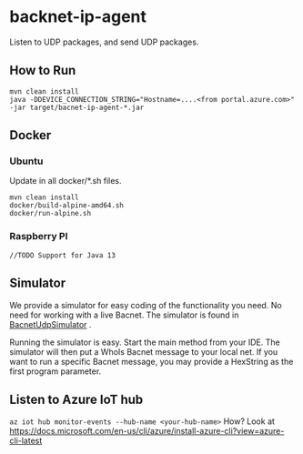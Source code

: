 # backnet-ip-agent
Listen to UDP packages, and send UDP packages.

## How to Run

```
mvn clean install
java -DDEVICE_CONNECTION_STRING="Hostname=....<from portal.azure.com>" -jar target/bacnet-ip-agent-*.jar 
``` 

## Docker

### Ubuntu

Update <your docker user> in all docker/*.sh files.

```
mvn clean install
docker/build-alpine-amd64.sh
docker/run-alpine.sh
```
### Raspberry PI


```
//TODO Support for Java 13
```
## Simulator

We provide a simulator for easy coding of the functionality you need. No need for working with a live Bacnet. 
The simulator is found in [BacnetUdpSimulator](https://github.com/entraeiendom/bacnet-ip-agent/blob/master/src/test/java/no/entra/bacnet/agent/simulators/BacnetUdpSimulator.java) .

Running the simulator is easy. Start the main method from your IDE. The simulator will then
put a WhoIs Bacnet message to your local net. 
If you want to run a specific Bacnet message, you may provide a HexString as the first program parameter.

## Listen to Azure IoT hub

`az iot hub monitor-events --hub-name <your-hub-name>`
How? Look at https://docs.microsoft.com/en-us/cli/azure/install-azure-cli?view=azure-cli-latest